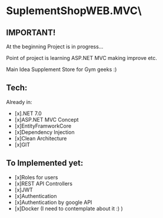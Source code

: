 # SuplementShopWEB.MVC\

## IMPORTANT!
At the beginning 
Project is in progress...

Point of project is learning ASP.NET MVC making improve etc. 


Main Idea 
Supplement Store for Gym geeks :) 

## Tech:
Already in: 
- [x].NET 7.0
- [x]ASP.NET MVC Concept 
- [x]EntityFramworkCore
- [x]Dependency Injection
- [x]Clean Architecture
- [x]GIT

## To Implemented yet:
- [x]Roles for users
- [x]REST API Controllers
- [x]JWT
- [x]Authentication
- [x]Authentication by google API 
- [x]Docker (I need to contemplate about it :) ) 




